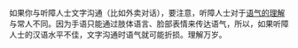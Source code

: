 如果你与听障人士文字沟通（比如外卖对话），要注意，听障人士对于[语气的理解](https://m.weibo.cn/status/4794073645580648)与常人不同。因为手语只能通过肢体语言、脸部表情来传达语气，所以，如果听障人士的汉语水平不佳，文字沟通时语气就可能折损。理解万岁。